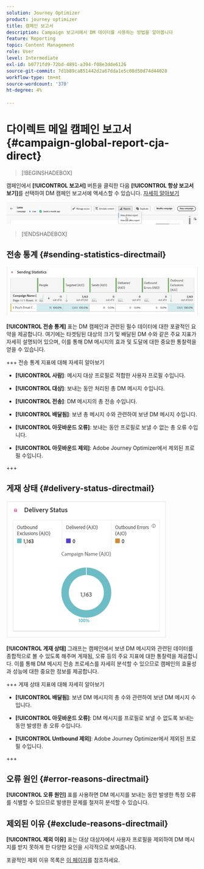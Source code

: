 ```yaml
---
solution: Journey Optimizer
product: journey optimizer
title: 캠페인 보고서
description: Campaign 보고서에서 DM 데이터를 사용하는 방법을 알아봅니다
feature: Reporting
topic: Content Management
role: User
level: Intermediate
exl-id: b0771fd9-72bd-4891-a394-f08e3dde6126
source-git-commit: 7d1b89ca851442d2a67dda1e5c08d50d74d44028
workflow-type: tm+mt
source-wordcount: '370'
ht-degree: 4%

---
```


# 다이렉트 메일 캠페인 보고서 {#campaign-global-report-cja-direct}

>[!BEGINSHADEBOX]

캠페인에서 **[!UICONTROL 보고서]** 버튼을 클릭한 다음 **[!UICONTROL 항상 보고서 보기]**&#x200B;를 선택하여 DM 캠페인 보고서에 액세스할 수 있습니다. [자세히 알아보기](report-gs-cja.md)

![](assets/report-access.png)

>[!ENDSHADEBOX]

## 전송 통계 {#sending-statistics-directmail}

![](assets/cja-direct-sending-stat.png)

**[!UICONTROL 전송 통계]** 표는 DM 캠페인과 관련된 필수 데이터에 대한 포괄적인 요약을 제공합니다. 여기에는 타겟팅된 대상의 크기 및 배달된 DM 수와 같은 주요 지표가 자세히 설명되어 있으며, 이를 통해 DM 메시지의 효과 및 도달에 대한 중요한 통찰력을 얻을 수 있습니다.

+++ 전송 통계 지표에 대해 자세히 알아보기

* **[!UICONTROL 사람]**: 메시지 대상 프로필로 적합한 사용자 프로필 수입니다.

* **[!UICONTROL 대상]**: 보내는 동안 처리된 총 DM 메시지 수입니다.

* **[!UICONTROL 전송]**: DM 메시지의 총 전송 수입니다.

* **[!UICONTROL 배달됨]**: 보낸 총 메시지 수와 관련하여 보낸 DM 메시지 수입니다.

* **[!UICONTROL 아웃바운드 오류]**: 보내는 동안 프로필로 보낼 수 없는 총 오류 수입니다.

* **[!UICONTROL 아웃바운드 제외]**: Adobe Journey Optimizer에서 제외된 프로필 수입니다.

+++

## 게재 상태 {#delivery-status-directmail}

![](assets/cja-direct-delivery-status.png)

**[!UICONTROL 게재 상태]** 그래프는 캠페인에서 보낸 DM 메시지와 관련된 데이터를 종합적으로 볼 수 있도록 해주며 게재됨, 오류 등의 주요 지표에 대한 통찰력을 제공합니다. 이를 통해 DM 메시지 전송 프로세스를 자세히 분석할 수 있으므로 캠페인의 효율성과 성능에 대한 중요한 정보를 제공합니다.

+++ 게재 상태 지표에 대해 자세히 알아보기

* **[!UICONTROL 배달됨]**: 보낸 DM 메시지의 총 수와 관련하여 보낸 DM 메시지 수입니다.

* **[!UICONTROL 아웃바운드 오류]**: DM 메시지를 프로필로 보낼 수 없도록 보내는 동안 발생한 총 오류 수입니다.

* **[!UICONTROL Untbound 제외]**: Adobe Journey Optimizer에서 제외된 프로필 수입니다.

+++

## 오류 원인 {#error-reasons-directmail}

**[!UICONTROL 오류 원인]** 표를 사용하면 DM 메시지를 보내는 동안 발생한 특정 오류를 식별할 수 있으므로 발생한 문제를 철저히 분석할 수 있습니다.

## 제외된 이유 {#exclude-reasons-directmail}

[](assets/cja-direct-excluded.png)

**[!UICONTROL 제외 이유]** 표는 대상 대상자에서 사용자 프로필을 제외하여 DM 메시지를 받지 못하게 한 다양한 요인을 시각적으로 보여줍니다.

포괄적인 제외 이유 목록은 [이 페이지](exclusion-list.md)를 참조하세요.

